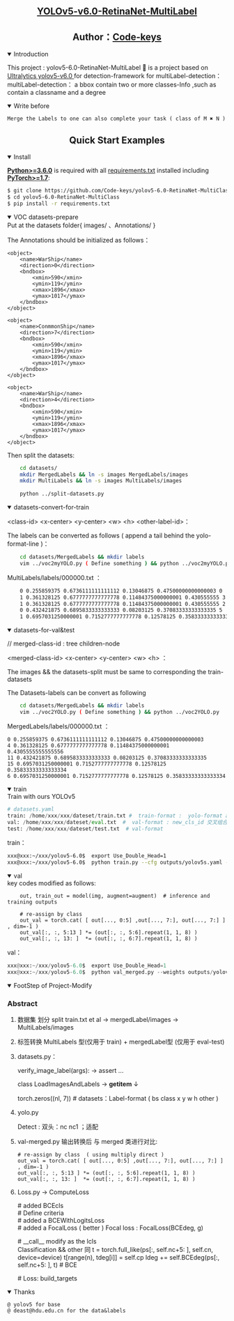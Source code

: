 
## <div align="center"><a href="https://xiaoxiaochenxu.top">YOLOv5-v6.0-RetinaNet-MultiLabel<br></a></div>
## <div align="center">Author：<a href="https://github.com/Code-keys/yolov5-6.0-RetinaNet-MultiClass">Code-keys<br></a></div>

<details open>
<summary>Introduction</summary>
<p>
This project :  yolov5-6.0-RetinaNet-MultiLabel 🚀 is a project based on <a href="https://github.com/ultralytics/yolov5">Ultralytics yolov5-v6.0 </a> for detection-framework for multiLabel-detection： <br>
multiLabel-detection：  a bbox contain two or more classes-Info ,such as contain a classname and a degree <br>
</p>
</details>


<details open>
<summary>Write before</summary>

	Merge the Labels to one can also complete your task ( class of M ✖️ N )

</details>


## <div align="center">Quick Start Examples</div>

<details open>
<summary>Install</summary>

[**Python>=3.6.0**](https://www.python.org/) is required with all
[requirements.txt](https://github.com/ultralytics/yolov5/blob/master/requirements.txt) installed including
[**PyTorch>=1.7**](https://pytorch.org/get-started/locally/):
<!-- $ sudo apt update && apt install -y libgl1-mesa-glx libsm6 libxext6 libxrender-dev -->

```bash
$ git clone https://github.com/Code-keys/yolov5-6.0-RetinaNet-MultiClass
$ cd yolov5-6.0-RetinaNet-MultiClass
$ pip install -r requirements.txt
```

</details>

<details open>
<summary>VOC datasets-prepare </summary>
Put at the datasets folder{ images/ 、Annotations/ } 

The Annotations should be initialized as follows：

	<object>
		<name>WarShip</name>
		<direction>0</direction>
		<bndbox>
			<xmin>590</xmin>
			<ymin>119</ymin>
			<xmax>1896</xmax>
			<ymax>1017</ymax>
		</bndbox>
	</object>

    <object>
		<name>ConmmonShip</name>
		<direction>7</direction>
		<bndbox>
			<xmin>590</xmin>
			<ymin>119</ymin>
			<xmax>1896</xmax>
			<ymax>1017</ymax>
		</bndbox>
	</object>

    <object>
		<name>WarShip</name>
		<direction>4</direction>
		<bndbox>
			<xmin>590</xmin>
			<ymin>119</ymin>
			<xmax>1896</xmax>
			<ymax>1017</ymax>
		</bndbox>
	</object> 
	 

Then split the datasets:
``` bash
	cd datasets/
	mkdir MergedLabels && ln -s images MergedLabels/images
	mkdir MultiLabels && ln -s images MultiLabels/images
	
	python ../split-datasets.py  
```

<details open>
<summary>datasets-convert-for-train</summary>

\<class-id> \<x-center> \<y-center> \<w> \<h> \<other-label-id>：

The labels can be converted as follows ( append a tail behind the yolo-format-line )： 

``` bash
	cd datasets/MergedLabels && mkdir labels
	vim ../voc2myYOLO.py ( Define something ) && python ../voc2myYOLO.py
```
MultiLabels/labels/000000.txt ：  
``` bash
    0 0.255859375 0.6736111111111112 0.13046875 0.47500000000000003 0
    1 0.361328125 0.6777777777777778 0.11484375000000001 0.430555555 3
    1 0.361328125 0.6777777777777778 0.11484375000000001 0.430555555 2
    0 0.432421875 0.6895833333333333 0.08203125 0.37083333333333335 5
    1 0.6957031250000001 0.7152777777777778 0.12578125 0.35833333333333334 7 
```  
</details>

<details open>
<summary>datasets-for-val&test</summary>
  
// merged-class-id : tree children-node
 
\<merged-class-id> \<x-center> \<y-center> \<w> \<h> ：

The images && the datasets-split must be same to corresponding the train-datasets 

The Datasets-labels can be convert as following
``` bash
	cd datasets/MergedLabels && mkdir labels
	vim ../voc2YOLO.py ( Define something ) && python ../voc2YOLO.py
```
MergedLabels/labels/000000.txt ： 

    0 0.255859375 0.6736111111111112 0.13046875 0.47500000000000003 
    4 0.361328125 0.6777777777777778 0.11484375000000001 0.4305555555555556  
    11 0.432421875 0.6895833333333333 0.08203125 0.37083333333333335  
    15 0.6957031250000001 0.7152777777777778 0.12578125 0.35833333333333334  
    6 0.6957031250000001 0.7152777777777778 0.12578125 0.35833333333333334  
 
</details>


<details open>
<summary>train</summary> 
Train with ours YOLOv5   

```python 
# datasets.yaml
train: /home/xxx/xxx/dateset/train.txt #  train-format :  yolo-format append a other-id
val: /home/xxx/xxx/dateset/eval.txt  #  val-format : new_cls_id 交叉组合结果
test: /home/xxx/xxx/dateset/test.txt  # val-format 
``` 
train：
```sh 
xxx@xxx:~/xxx/yolov5-6.0$  export Use_Double_Head=1
xxx@xxx:~/xxx/yolov5-6.0$  python train.py --cfg outputs/yolov5s.yaml --data datasets.yaml
``` 
</details>



<details open>
<summary>val</summary>
key codes modified as follows:

        out, train_out = model(img, augment=augment)  # inference and training outputs  

        # re-assign by class
        out_val = torch.cat( [ out[..., 0:5] ,out[..., 7:], out[..., 7:] ] , dim=-1 )
        out_val[:, :, 5:13 ] *= (out[:, :, 5:6].repeat(1, 1, 8) )
        out_val[:, :, 13: ]  *= (out[:, :, 6:7].repeat(1, 1, 8) )
val：
```python
xxx@xxx:~/xxx/yolov5-6.0$  export Use_Double_Head=1
xxx@xxx:~/xxx/yolov5-6.0$  python val_merged.py --weights outputs/yolov5s/weights/best.pt --data your-datasets.yaml
```
</details>


<details open>
<summary>FootStep of Project-Modify</summary> 

###  Abstract

1.	数据集 划分 split   train.txt   et al     -> mergedLabel/images   -> MultiLabels/images 
2.	标签转换     MultiLabels 型(仅用于 train)  +  mergedLabel型 (仅用于 eval-test)
3.	datasets.py：

	verify_image_label(args): ->  assert ...

	class LoadImagesAndLabels ->  __getitem__ ↓

	torch.zeros((nl, 7))  # datasets：Label-format  ( bs class  x y w h other   )

5.	yolo.py 
	
	Detect : 双头：nc nc1 ；适配

6.	val-merged.py
		输出转换后 与 merged 类进行对比:

        # re-assign by class  ( using multiply direct )
        out_val = torch.cat( [ out[..., 0:5] ,out[..., 7:], out[..., 7:] ] , dim=-1 )
        out_val[:, :, 5:13 ] *= (out[:, :, 5:6].repeat(1, 1, 8) )
        out_val[:, :, 13: ]  *= (out[:, :, 6:7].repeat(1, 1, 8) )

7.	Loss.py ->	ComputeLoss  
	
	\#  added BCEcls   
	\#  Define criteria     
	\#  added  a BCEWithLogitsLoss      
	\#  added a FocalLoss ( better ) Focal loss  : FocalLoss(BCEdeg, g)  

	\#  \_\_call__  modify as the lcls  
	Classification &&  other  同
	t = torch.full_like(ps[:, self.nc+5: ], self.cn, device=device) 
						t[range(n), tdeg[i]] = self.cp
						ldeg += self.BCEdeg(ps[:, self.nc+5: ], t)  # BCE 

	
	\# Loss: build_targets  

</details>


<details open>
<summary> Thanks </summary> 
 
 	@ yolov5 for base
	@ deast@hdu.edu.cn for the data&labels
 
</details>
